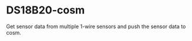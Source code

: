 DS18B20-cosm
============

Get sensor data from multiple 1-wire sensors and push the sensor data to cosm. 
